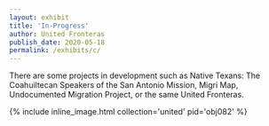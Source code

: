 ```yaml
---
layout: exhibit
title: 'In-Progress'
author: United Fronteras
publish_date: 2020-05-18
permalink: /exhibits/c/
---
```


There are some projects in development such as Native Texans: The Coahuiltecan Speakers of the San Antonio Mission, Migri Map, Undocumented Migration Project, or the same United Fronteras.


{% include inline_image.html collection='united' pid='obj082' %}
